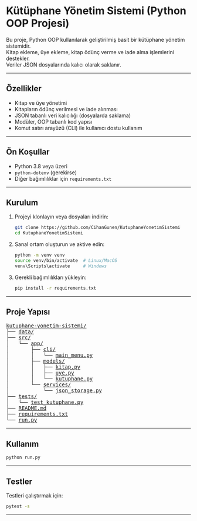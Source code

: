 # Kütüphane Yönetim Sistemi (Python OOP Projesi)

Bu proje, Python OOP kullanılarak geliştirilmiş basit bir kütüphane yönetim sistemidir.  
Kitap ekleme, üye ekleme, kitap ödünç verme ve iade alma işlemlerini destekler.  
Veriler JSON dosyalarında kalıcı olarak saklanır.

---

## Özellikler

- Kitap ve üye yönetimi  
- Kitapların ödünç verilmesi ve iade alınması  
- JSON tabanlı veri kalıcılığı (dosyalarda saklama)  
- Modüler, OOP tabanlı kod yapısı  
- Komut satırı arayüzü (CLI) ile kullanıcı dostu kullanım  

---

## Ön Koşullar

- Python 3.8 veya üzeri  
- `python-dotenv` (gerekirse)  
- Diğer bağımlılıklar için `requirements.txt`  

---

## Kurulum

1. Projeyi klonlayın veya dosyaları indirin:

   ```bash
   git clone https://github.com/CihanGunen/KutuphaneYonetimSistemi
   cd KutuphaneYonetimSistemi
   ```

2. Sanal ortam oluşturun ve aktive edin:

   ```bash
   python -m venv venv
   source venv/bin/activate  # Linux/MacOS
   venv\Scripts\activate     # Windows
   ```

3. Gerekli bağımlılıkları yükleyin:

   ```bash
   pip install -r requirements.txt
   ```

---

## Proje Yapısı

<pre>
<a href="kutuphane-yonetim-sistemi/">kutuphane-yonetim-sistemi/</a>
├── <a href="data/">data/</a>                  
├── <a href="src/">src/</a>
│   └── <a href="src/app/">app/</a>
│       ├── <a href="src/app/cli/">cli/</a>
│       │   └── <a href="src/app/cli/main_menu.py">main_menu.py</a>
│       ├── <a href="src/app/models/">models/</a>
│       │   ├── <a href="src/app/models/kitap.py">kitap.py</a>
│       │   ├── <a href="src/app/models/uye.py">uye.py</a>
│       │   └── <a href="src/app/models/kutuphane.py">kutuphane.py</a>
│       └── <a href="src/app/services/">services/</a>
│           └── <a href="src/app/services/json_storage.py">json_storage.py</a>
├── <a href="tests/">tests/</a>
│   └── <a href="tests/test_kutuphane.py">test_kutuphane.py</a>
├── <a href="README.md">README.md</a>
├── <a href="requirements.txt">requirements.txt</a>
└── <a href="run.py">run.py</a>
</pre>

---

## Kullanım

```bash
python run.py
```

---

## Testler

Testleri çalıştırmak için:

```bash
pytest -s
```

---
